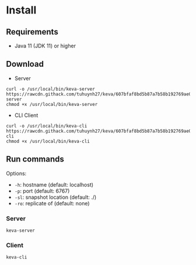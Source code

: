 # Install

## Requirements

- Java 11 (JDK 11) or higher

## Download

- Server

```command
curl -o /usr/local/bin/keva-server https://rawcdn.githack.com/tuhuynh27/keva/607bfaf8bd5b87a7b58b192769ae08b4bd135580/binaries/linux/keva-server
chmod +x /usr/local/bin/keva-server
```

- CLI Client

```command
curl -o /usr/local/bin/keva-cli https://rawcdn.githack.com/tuhuynh27/keva/607bfaf8bd5b87a7b58b192769ae08b4bd135580/binaries/linux/keva-cli
chmod +x /usr/local/bin/keva-cli
```

## Run commands

Options:
- ```-h```: hostname (default: localhost)
- ```-p```: port (default: 6767)
- ```-sl```: snapshot location (default: ./)
- ```-ro```: replicate of (default: none)

### Server

```command
keva-server
```

### Client

```command
keva-cli
```
